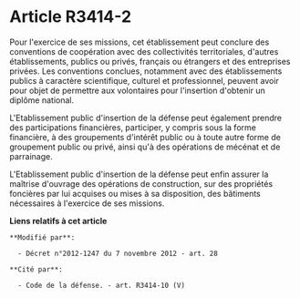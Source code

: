 # Article R3414-2

Pour l'exercice de ses missions, cet établissement peut conclure des conventions de coopération avec des collectivités
territoriales, d'autres établissements, publics ou privés, français ou étrangers et des entreprises privées. Les conventions
conclues, notamment avec des établissements publics à caractère scientifique, culturel et professionnel, peuvent avoir pour
objet de permettre aux volontaires pour l'insertion d'obtenir un diplôme national.

L'Etablissement public d'insertion de la défense peut également prendre des participations financières, participer, y compris
sous la forme financière, à des groupements d'intérêt public ou à toute autre forme de groupement public ou privé, ainsi qu'à
des opérations de mécénat et de parrainage. 

L'Etablissement public d'insertion de la défense peut enfin assurer la maîtrise d'ouvrage des opérations de construction, sur
des propriétés foncières par lui acquises ou mises à sa disposition, des bâtiments nécessaires à l'exercice de ses missions.

**Liens relatifs à cet article**

	**Modifié par**:

	  - Décret n°2012-1247 du 7 novembre 2012 - art. 28

	**Cité par**:

	  - Code de la défense. - art. R3414-10 (V)
